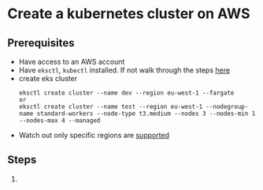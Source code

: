 # Create a kubernetes cluster on AWS

## Prerequisites
* Have access to an AWS account
* Have `eksctl`, `kubectl` installed. If not walk through the steps [here](https://docs.aws.amazon.com/eks/latest/userguide/getting-started-eksctl.html)
* create eks cluster 
  ```
  eksctl create cluster --name dev --region eu-west-1 --fargate
  or
  eksctl create cluster --name test --region eu-west-1 --nodegroup-name standard-workers --node-type t3.medium --nodes 3 --nodes-min 1 --nodes-max 4 --managed
  ```
* Watch out only specific regions are [supported](https://stackoverflow.com/questions/59673755/failed-to-create-fargate-profile)

## Steps
1. 
